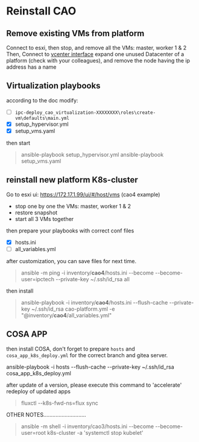 # Reinstall CAO

## Remove existing VMs from platform

Connect to esxi, then stop, and remove all the VMs: master, worker 1 & 2
Then,
Connect to [vcenter interface](https://172.17.1.103/ui/#?extensionId=vsphere.core.relateditems.specs.datacenter.vms.vmsForDatacenter&objectId=urn:vmomi:Datacenter:datacenter-1084:28c1b61a-9eb7-4a33-8b91-8583ff374a3d&navigator=vsphere.core.viTree.hostsAndClustersView
)
expand one unused Datacenter of a platform (check with your colleagues), and remove the node having the ip address has a name

## Virtualization playbooks

according to the doc
modify:

- [ ] `ipc-deploy_cao_virtualization-XXXXXXXX\roles\create-vm\defaults\main.yml`
- [x] setup_hypervisor.yml
- [x] setup_vms.yaml

then start
>ansible-playbook setup_hypervisor.yml
>ansible-playbook setup_vms.yaml

## reinstall new platform K8s-cluster

Go to esxi ui: <https://172.17.1.99/ui/#/host/vms> (cao4 example)

- stop one by one the VMs: master, worker 1 & 2
- restore snapshot
- start all 3 VMs together

then prepare your playbooks with correct conf files

- [x] hosts.ini
- [ ] all_variables.yml

after customization, you can save files for next time.

>ansible -m ping -i inventory/**cao4**/hosts.ini --become --become-user=ipctech --private-key ~/.ssh/id_rsa all

then install

>ansible-playbook -i inventory/**cao4**/hosts.ini --flush-cache --private-key ~/.ssh/id_rsa cao-platform.yml -e "@inventory/**cao4**/all_variables.yml"

## COSA APP

then install COSA, don't forget to prepare `hosts` and `cosa_app_k8s_deploy.yml` for the correct branch and gitea server.

ansible-playbook -i hosts --flush-cache --private-key ~/.ssh/id_rsa cosa_app_k8s_deploy.yml

after update of a version, please execute this command to 'accelerate' redeploy of updated apps

>fluxctl --k8s-fwd-ns=flux sync

OTHER NOTES............................
>ansible -m shell -i inventory/cao3/hosts.ini --become --become-user=root k8s-cluster -a 'systemctl stop kubelet'
